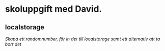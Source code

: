 # skoluppgift med David.

## localstorage

*Skapa ett randomnumber, för in det till localstorage samt ett alternativ att ta bort det*
